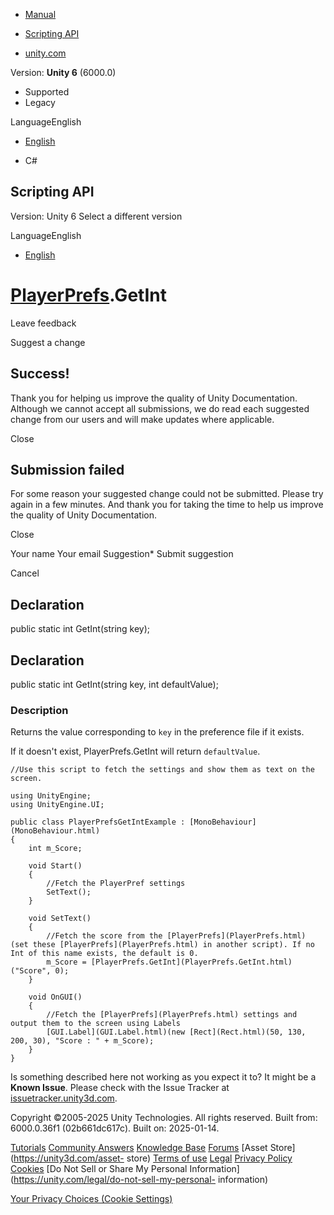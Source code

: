 [ ]()

  * [Manual](../Manual/index.html)
  * [Scripting API](../ScriptReference/index.html)

  * [unity.com](https://unity.com/)

Version: **Unity 6** (6000.0)

  * Supported
  * Legacy

LanguageEnglish

  * [English]()

  * C#

[ ](https://docs.unity3d.com)

## Scripting API

Version: Unity 6 Select a different version

LanguageEnglish

  * [English]()

#  [PlayerPrefs](PlayerPrefs.html).GetInt

Leave feedback

Suggest a change

## Success!

Thank you for helping us improve the quality of Unity Documentation. Although
we cannot accept all submissions, we do read each suggested change from our
users and will make updates where applicable.

Close

## Submission failed

For some reason your suggested change could not be submitted. Please <a>try
again</a> in a few minutes. And thank you for taking the time to help us
improve the quality of Unity Documentation.

Close

Your name Your email Suggestion* Submit suggestion

Cancel

[ ]()

## Declaration

public static int GetInt(string key);

## Declaration

public static int GetInt(string key, int defaultValue);

### Description

Returns the value corresponding to `key` in the preference file if it exists.

If it doesn't exist, PlayerPrefs.GetInt will return `defaultValue`.

    
    
    //Use this script to fetch the settings and show them as text on the screen.  
      
    using UnityEngine;
    using UnityEngine.UI;  
      
    public class PlayerPrefsGetIntExample : [MonoBehaviour](MonoBehaviour.html)
    {
        int m_Score;  
      
        void Start()
        {
            //Fetch the PlayerPref settings
            SetText();
        }  
      
        void SetText()
        {
            //Fetch the score from the [PlayerPrefs](PlayerPrefs.html) (set these [PlayerPrefs](PlayerPrefs.html) in another script). If no Int of this name exists, the default is 0.
            m_Score = [PlayerPrefs.GetInt](PlayerPrefs.GetInt.html)("Score", 0);
        }  
      
        void OnGUI()
        {
            //Fetch the [PlayerPrefs](PlayerPrefs.html) settings and output them to the screen using Labels
            [GUI.Label](GUI.Label.html)(new [Rect](Rect.html)(50, 130, 200, 30), "Score : " + m_Score);
        }
    }
    

Is something described here not working as you expect it to? It might be a
**Known Issue**. Please check with the Issue Tracker at
[issuetracker.unity3d.com](https://issuetracker.unity3d.com).

Copyright ©2005-2025 Unity Technologies. All rights reserved. Built from:
6000.0.36f1 (02b661dc617c). Built on: 2025-01-14.

[Tutorials](https://unity3d.com/learn) [Community
Answers](https://answers.unity3d.com) [Knowledge
Base](https://support.unity3d.com/hc/en-us)
[Forums](https://forum.unity3d.com) [Asset Store](https://unity3d.com/asset-
store) [Terms of use](https://docs.unity3d.com/Manual/TermsOfUse.html)
[Legal](https://unity.com/legal) [Privacy
Policy](https://unity.com/legal/privacy-policy)
[Cookies](https://unity.com/legal/cookie-policy) [Do Not Sell or Share My
Personal Information](https://unity.com/legal/do-not-sell-my-personal-
information)

[Your Privacy Choices (Cookie Settings)](javascript:void\(0\);)

